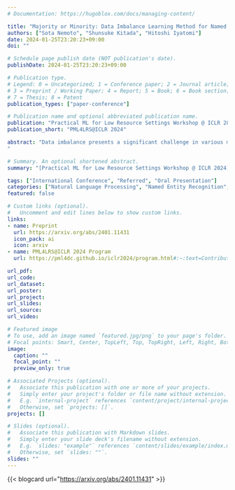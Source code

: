 ```yaml
---
# Documentation: https://hugoblox.com/docs/managing-content/

title: "Majority or Minority: Data Imbalance Learning Method for Named Entity Recognition"
authors: ["Sota Nemoto", "Shunsuke Kitada", "Hitoshi Iyatomi"]
date: 2024-01-25T23:20:23+09:00
doi: ""

# Schedule page publish date (NOT publication's date).
publishDate: 2024-01-25T23:20:23+09:00

# Publication type.
# Legend: 0 = Uncategorized; 1 = Conference paper; 2 = Journal article;
# 3 = Preprint / Working Paper; 4 = Report; 5 = Book; 6 = Book section;
# 7 = Thesis; 8 = Patent
publication_types: ["paper-conference"]

# Publication name and optional abbreviated publication name.
publication: "Practical ML for Low Resource Settings Workshop @ ICLR 2024"
publication_short: "PML4LRS@ICLR 2024"

abstract: "Data imbalance presents a significant challenge in various machine learning (ML) tasks, particularly named entity recognition (NER) within natural language processing (NLP). NER exhibits a data imbalance with a long-tail distribution, featuring numerous minority classes (i.e., entity classes) and a single majority class (i.e., O-class). The imbalance leads to the misclassifications of the entity classes as the O-class. To tackle the imbalance, we propose a simple and effective learning method, named majority or minority (MoM) learning. MoM learning incorporates the loss computed only for samples whose ground truth is the majority class (i.e., the O-class) into the loss of the conventional ML model. Evaluation experiments on four NER datasets (Japanese and English) showed that MoM learning improves prediction performance of the minority classes, without sacrificing the performance of the majority class and is more effective than widely known and state-of-the-art methods. We also evaluated MoM learning using frameworks as sequential labeling and machine reading comprehension, which are commonly used in NER. Furthermore, MoM learning has achieved consistent performance improvements regardless of language, model, or framework.
"

# Summary. An optional shortened abstract.
summary: "[Practical ML for Low Resource Settings Workshop @ ICLR 2024](https://pml4dc.github.io/iclr2024/); Rating: 9: Top 15% of accepted papers, strong accept; Oral presentation"

tags: ["International Conference", "Referred", "Oral Presentation"]
categories: ["Natural Language Processing", "Named Entity Recognition", "Imbalanced Dataset"]
featured: false

# Custom links (optional).
#   Uncomment and edit lines below to show custom links.
links:
- name: Preprint
  url: https://arxiv.org/abs/2401.11431
  icon_pack: ai
  icon: arxiv
- name: PML4LRS@ICLR 2024 Program
  url: https://pml4dc.github.io/iclr2024/program.html#:~:text=Contributed%20Talk9%3A,SOTA%20NEMOTO

url_pdf:
url_code:
url_dataset:
url_poster:
url_project:
url_slides:
url_source:
url_video:

# Featured image
# To use, add an image named `featured.jpg/png` to your page's folder. 
# Focal points: Smart, Center, TopLeft, Top, TopRight, Left, Right, BottomLeft, Bottom, BottomRight.
image:
  caption: ""
  focal_point: ""
  preview_only: true

# Associated Projects (optional).
#   Associate this publication with one or more of your projects.
#   Simply enter your project's folder or file name without extension.
#   E.g. `internal-project` references `content/project/internal-project/index.md`.
#   Otherwise, set `projects: []`.
projects: []

# Slides (optional).
#   Associate this publication with Markdown slides.
#   Simply enter your slide deck's filename without extension.
#   E.g. `slides: "example"` references `content/slides/example/index.md`.
#   Otherwise, set `slides: ""`.
slides: ""
---
```


{{< blogcard url="https://arxiv.org/abs/2401.11431" >}}
